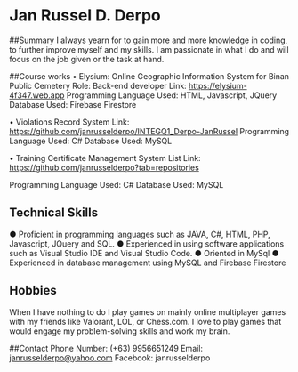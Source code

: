 # Jan Russel D. Derpo

##Summary 
I always yearn for to gain more and more knowledge in coding, to further improve myself and my skills. I am passionate in what I do and will focus on the job given or the task at hand. 

##Course works 
•	Elysium: Online Geographic Information System for Binan Public Cemetery
Role: Back-end developer
Link: https://elysium-4f347.web.app
Programming Language Used: HTML, Javascript, JQuery
Database Used: Firebase Firestore

•	Violations Record System
Link: https://github.com/janrusselderpo/INTEGQ1_Derpo-JanRussel
Programming Language Used: C#
Database Used: MySQL

•	Training Certificate Management System List
Link: https://github.com/janrusselderpo?tab=repositories

Programming Language Used: C#
Database Used: MySQL

## Technical Skills
●	Proficient in programming languages such as JAVA, C#, HTML, PHP, Javascript, JQuery and SQL.
●	Experienced in using software applications such as Visual Studio IDE and Visual Studio Code.
●	Oriented in MySql
●	Experienced in database management using MySQL and Firebase Firestore

## Hobbies
When I have nothing to do I play games on mainly online multiplayer games with my friends like Valorant, LOL, or Chess.com. I love to play games that would engage my problem-solving skills and work my brain.

##Contact
Phone Number: (+63) 9956651249
Email: janrusselderpo@yahoo.com
Facebook: janrusselderpo
